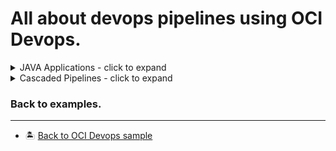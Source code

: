 All about devops pipelines using OCI Devops.
=======
<details>
  <summary>JAVA Applications - click to expand</summary>
  
* [Build and run a OCI devops pipeline with Java-Micronaut framework.](./oci-java-micronaut-devops-example/)

* [Build and run a OCI devops pipeline with JAVA and Graal VM framework.](./oci-java-graalvm-devops-example/)

</details>
<details>
  <summary>Cascaded Pipelines - click to expand</summary>
  
* [Cascaded Pipelines - With in the Region](./oci-cascaded-pipelines/same-region/)

</details>


### Back to examples.
----

- 🏝️ [Back to OCI Devops sample](../README.md)

